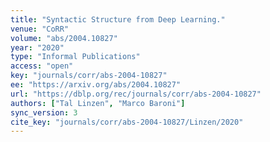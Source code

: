 ```yaml
---
title: "Syntactic Structure from Deep Learning."
venue: "CoRR"
volume: "abs/2004.10827"
year: "2020"
type: "Informal Publications"
access: "open"
key: "journals/corr/abs-2004-10827"
ee: "https://arxiv.org/abs/2004.10827"
url: "https://dblp.org/rec/journals/corr/abs-2004-10827"
authors: ["Tal Linzen", "Marco Baroni"]
sync_version: 3
cite_key: "journals/corr/abs-2004-10827/Linzen/2020"
---
```

